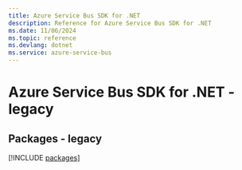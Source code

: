 ```yaml
---
title: Azure Service Bus SDK for .NET
description: Reference for Azure Service Bus SDK for .NET
ms.date: 11/06/2024
ms.topic: reference
ms.devlang: dotnet
ms.service: azure-service-bus
---
```

# Azure Service Bus SDK for .NET - legacy
## Packages - legacy
[!INCLUDE [packages](service-bus-index.md)]